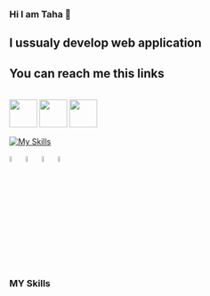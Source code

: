 ### Hi I am Taha 👋


## I ussualy develop web application

## You can reach me this links 
<br>
<div>
<img src="https://upload.wikimedia.org/wikipedia/commons/thumb/e/e9/Linkedin_icon.svg/2048px-Linkedin_icon.svg.png" witdh="50px" height="50px">
<img src="https://upload.wikimedia.org/wikipedia/commons/thumb/7/7e/Gmail_icon_%282020%29.svg/2560px-Gmail_icon_%282020%29.svg.png"  witdh="50px" height="50px">
<img src="https://upload.wikimedia.org/wikipedia/commons/thumb/e/ef/Stack_Overflow_icon.svg/768px-Stack_Overflow_icon.svg.png"  witdh="50px" height="50px">
</div>


[![My Skills](https://skills.thijs.gg/icons?i=js,html,css,git,.net,c#,sql)](https://skills.thijs.gg)

<img width="5%" src="https://www.vectorlogo.zone/logos/gmail/gmail-tile.svg">
<img width="5%" src="https://www.vectorlogo.zone/logos/w3_html5/w3_html5-icon.svg">
<img width="5%" src="https://www.vectorlogo.zone/logos/dotnet/dotnet-ar21.svg">
<img width="5%" src="https://www.vectorlogo.zone/logos/microsoft/microsoft-icon.svg">


### MY Skills


